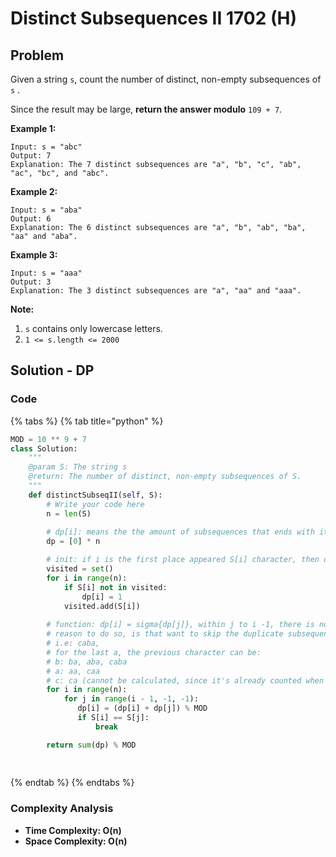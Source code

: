 # Distinct Subsequences II 1702 \(H\)

## Problem

Given a string `s`, count the number of distinct, non-empty subsequences of `s` .

Since the result may be large, **return the answer modulo** `109 + 7`.

**Example 1:**

```text
Input: s = "abc"
Output: 7
Explanation: The 7 distinct subsequences are "a", "b", "c", "ab", "ac", "bc", and "abc".
```

**Example 2:**

```text
Input: s = "aba"
Output: 6
Explanation: The 6 distinct subsequences are "a", "b", "ab", "ba", "aa" and "aba".
```

**Example 3:**

```text
Input: s = "aaa"
Output: 3
Explanation: The 3 distinct subsequences are "a", "aa" and "aaa".
```

**Note:**

1. `s` contains only lowercase letters.
2. `1 <= s.length <= 2000`

## Solution - DP

### Code

{% tabs %}
{% tab title="python" %}
```python
MOD = 10 ** 9 + 7
class Solution:
    """
    @param S: The string s
    @return: The number of distinct, non-empty subsequences of S.
    """
    def distinctSubseqII(self, S):
        # Write your code here
        n = len(S)
        
        # dp[i]: means the the amount of subsequences that ends with ith character 
        dp = [0] * n

        # init: if i is the first place appeared S[i] character, then dp[i] = 1
        visited = set()
        for i in range(n):
            if S[i] not in visited:
                dp[i] = 1
            visited.add(S[i])
        
        # function: dp[i] = sigma{dp[j]}, within j to i -1, there is no S[i]
        # reason to do so, is that want to skip the duplicate subsequence
        # i.e: caba, 
        # for the last a, the previous character can be:
        # b: ba, aba, caba
        # a: aa, caa
        # c: ca (cannot be calculated, since it's already counted when processing the second a: a, ca) 
        for i in range(n):
            for j in range(i - 1, -1, -1):
               dp[i] = (dp[i] + dp[j]) % MOD
               if S[i] == S[j]:
                   break

        return sum(dp) % MOD 
        
        
```
{% endtab %}
{% endtabs %}

### Complexity Analysis

* **Time Complexity: O\(n\)**
* **Space Complexity: O\(n\)**

